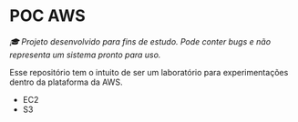 # POC AWS

*🎓 Projeto desenvolvido para fins de estudo. Pode conter bugs e não representa um sistema pronto para uso.*

Esse repositório tem o intuito de ser um laboratório para experimentações dentro da plataforma da AWS. 
- EC2
- S3
